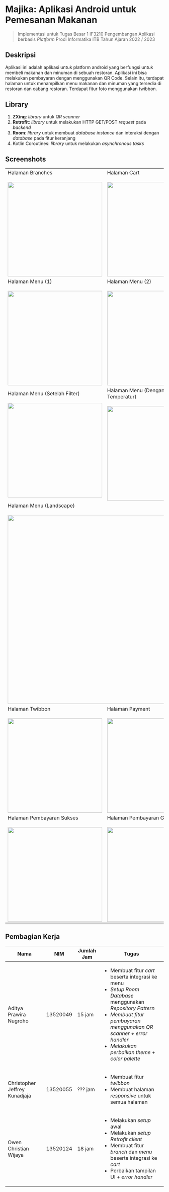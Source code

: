 # Majika: Aplikasi Android untuk Pemesanan Makanan
>Implementasi untuk Tugas Besar 1 IF3210 Pengembangan Aplikasi berbasis _Platform_ Prodi Informatika ITB Tahun Ajaran 2022 / 2023

## Deskripsi

Aplikasi ini adalah aplikasi untuk platform android yang berfungsi untuk membeli makanan dan minuman di sebuah restoran. Aplikasi ini bisa melakukan pembayaran dengan menggunakan QR Code. Selain itu, terdapat halaman untuk menampilkan menu makanan dan minuman yang tersedia di restoran dan cabang restoran. Terdapat fitur foto menggunakan twibbon.

## Library

1. **ZXing**: _library_ untuk _QR scanner_
2. **Retrofit**: _library_ untuk melakukan HTTP GET/POST _request_ pada _backend_
3. **Room**: _library_ untuk membuat _database instance_ dan interaksi dengan _database_ pada fitur keranjang 
4. Kotlin Coroutines: _library_ untuk melakukan _asynchronous tasks_

## Screenshots

<!-- Attach all screenshots from the folder screenshot with a title -->

<table>
    <tbody>
        <tr>
            <td>Halaman Branches <br/> <br/> <img src="screenshot/Branches.jpg"  width="300"> </td>
            <td>Halaman Cart <br/> <br/> <img src="screenshot/Cart.jpg"  width="300"></td>
        </tr>
        <tr>
            <td>Halaman Menu (1) <br/> <br/> <img src="screenshot/Menu.jpg"  width="300"> </td>
            <td>Halaman Menu (2) <br/> <br/> <img src="screenshot/Menu2.jpg"  width="300"></td>
        </tr>
        <tr>
            <td>Halaman Menu (Setelah Filter) <br/> <br/> <img src="screenshot/Menu-Search.jpg"  width="300"> </td>
            <td>Halaman Menu (Dengan Sensor Temperatur) <br/> <br/> <img src="screenshot/menu-sensor.jpg" width="300"></td>
        </tr>
        <tr>
            <td colspan="2">Halaman Menu (Landscape) <br/> <br/> <img src = "screenshot/Menu-land.jpg" width = "600"></td>
        </tr>
        <tr>
            <td>Halaman Twibbon <br/> <br/> <img src="screenshot/Twibbon.jpg"  width="300"> </td>
            <td>Halaman Payment <br/> <br/> <img src="screenshot/payment.jpg" width="300"></td>
        </tr>
        <tr>
            <td>Halaman Pembayaran Sukses <br/> <br/> <img src="screenshot/payment-success.jpg"  width="300"> </td>
            <td>Halaman Pembayaran Gagal <br/> <br/> <img src="screenshot/payment-fail.jpg" width="300"></td>
        </tr>
    </tbody>
</table>


## Pembagian Kerja

<table>
    <thead>
        <tr>
            <th>Nama</th>
            <th>NIM</th>
            <th>Jumlah Jam</th>
            <th>Tugas</th>
        </tr>
    </thead>
    <tbody>
        <tr>
            <td>Aditya Prawira Nugroho</td>
            <td>13520049</td>
            <td>15 jam</td>
            <td>
                <ul>
                    <li>Membuat fitur <i>cart</i> beserta integrasi ke menu</li>
                    <li><i>Setup Room Database</i> menggunakan <i>Repository Pattern</i></li>
                    <li><i>Membuat fitur pembayaran menggunakan QR scanner + <i>error handler</i>
                    <li>Melakukan perbaikan <i>theme + color palette</i>
                </ul>
            </td>
        </tr>
        <tr>
            <td>Christopher Jeffrey Kunadjaja</td>
            <td>13520055</td>
            <td>??? jam</td>
            <td>
                <ul>
                    <li>Membuat fitur <i>twibbon</i></li>
                    <li>Membuat halaman <i>responsive</i> untuk semua halaman</li>
                </ul>
            </td>
        </tr>
        <tr>
            <td>Owen Christian Wijaya</td>
            <td>13520124</td>
            <td>18 jam</td>
            <td>
                <ul>
                    <li>Melakukan <i>setup</i> awal</li>
                    <li>Melakukan <i>setup Retrofit client</i></li>
                    <li>Membuat fitur <i>branch</i> dan <i>menu</i> beserta integrasi ke <i>cart</i></li>
                    <li>Perbaikan tampilan UI + <i>error handler</i></i>
                </ul>
            </td>
        </tr>
    </tbody>
</table>


